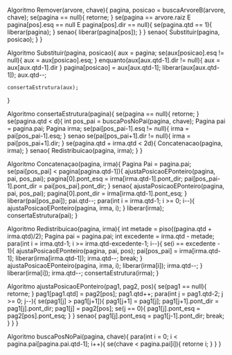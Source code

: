 Algoritmo Remover(arvore, chave){
	pagina, posicao = buscaArvoreB(arvore, chave);
	se(pagina == null){
		retorne;
	}
	se(pagina == arvore.raiz E pagina[pos].esq == null E pagina[pos].dir == null){
		se(pagina.qtd == 1){
			liberar(pagina);
		}
		senao{
			liberar(pagina[pos]);
		}
	}
	senao{
		Substituir(pagina, posicao);
	}
}

Algoritmo Substituir(pagina, posicao){
	aux = pagina;
	se(aux[posicao].esq != null){
		aux = aux[posicao].esq;
	}
	enquanto(aux[aux.qtd-1].dir != null){
		aux = aux[aux.qtd-1].dir
	}
	pagina[posicao] = aux[aux.qtd-1];
	liberar(aux[aux.qtd-1]);
	aux.qtd--;
	
	consertaEstrutura(aux);
}

Algoritmo consertaEstrutura(pagina){
	se(pagina == null){
		retorne;
	}
	se(pagina.qtd < d){
		int pos_pai = buscaPosNoPai(pagina, chave);
		Pagina pai = pagina.pai;
		Pagina irma;
		se(pai[pos_pai-1].esq != null){
			irma = pai[pos_pai-1].esq;
		}
		senao se(pai[pos_pai+1].dir != null){
			irma = pai[pos_pai+1].dir;
		}
		se(pagina.qtd + irma.qtd < 2d){
			Concatenacao(pagina, irma);
		}
		senao{
			Redistribuicao(pagina, irma);
		}
}

Algoritmo Concatenaçao(pagina, irma){
	Pagina Pai = pagina.pai;
	se(pai[pos_pai] < pagina[pagina.qtd-1]){
		ajustaPosicaoEPonteiro(pagina, pai, pos_pai);
		pagina[0].pont_esq = irma[irma.qtd-1].pont_dir;
		pai[pos_pai-1].pont_dir = pai[pos_pai].pont_dir;
	}
	senao{
		ajustaPosicaoEPonteiro(pagina, pai, pos_pai);
		pagina[0].pont_dir = irma[irma.qtd-1].pont_esq;
	}
	liberar(pai[pos_pai]);
	pai.qtd--;
	para(int i = irma.qtd-1; i >= 0; i--){
		ajustaPosicaoEPonteiro(pagina, irma, i);
	}
	liberar(irma);
	consertaEstrutura(pai);
}

Algoritmo Redistribuicao(pagina, irma){
	int metade = piso((pagina.qtd + irma.qtd)/2);
	Pagina pai = pagina.pai;
	int excedente = irma.qtd - metade;
	para(int i = irma.qtd-1; i >= irma.qtd-excedente-1; i--){
		se(i == excedente - 1){
			ajustaPosicaoEPonteiro(pagina, pai, pos);
			pai[pos_pai] = irma[irma.qtd-1];
			liberar(irma[irma.qtd-1]);
			irma.qtd--;
			break;
		}
		ajustaPosicaoEPonteiro(pagina, irma, i);
		liberar(irma[i]);
		irma.qtd--;
	}
	liberar(irma[i]);
	irma.qtd--;
	consertaEstrutura(irma);
}

Algoritmo ajustaPosicaoEPonteiro(pag1, pag2, pos){
	se(pag1 == null){
		retorne;
	}
	pag1[pag1.qtd] = pag2[pos];
	pag1.qtd++;
	para(int j = pag1.qtd-2; j >= 0; j--){
			se(pag1[j] > pag1[j+1]){
				pag1[j+1] = pag1[j];
				pag1[j+1].pont_dir = pag1[j].pont_dir;
				pag1[j] = pag2[pos];
				se(j == 0){
					pag1[j].pont_esq = pag2[pos].pont_esq;
				}
			}
			senao{
				pag1[j].pont_esq = pag1[j-1].pont_dir;
				break;
			}
		}
}

Algoritmo buscaPosNoPai(pagina, chave){
	para(int i = 0; i < pagina.pai[pagina.pai.qtd-1]; i++){
		se(chave < pagina.pai[i]){
			retorne i;
		}
	}
}